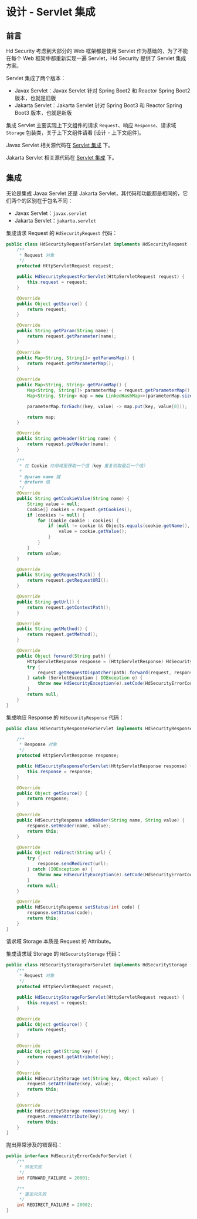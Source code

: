 # 设计 - Servlet 集成

## 前言

Hd Security 考虑到大部分的 Web 框架都是使用 Servlet 作为基础的，为了不能在每个 Web 框架中都重新实现一遍 Servlet，Hd Security 提供了 Servlet 集成方案。

Servlet 集成了两个版本：

- Javax Servlet：Javax Servlet 针对 Spring Boot2 和 Reactor Spring Boot2 版本，也就是旧版
- Jakarta Servlet：Jakarta Servlet 针对 Spring Boot3 和 Reactor Spring Boot3 版本，也就是新版

集成 Servlet 主要实现上下文组件的请求 `Request`、响应 `Response`、请求域 `Storage` 包装类，关于上下文组件请看 [设计 - 上下文组件]。

Javax Servlet 相关源代码在 [Servlet 集成](https://github.com/Kele-Bingtang/hd-security/tree/master/hd-security-starter/hd-security-javax-servlet/src/main/java/cn/youngkbt/hdsecurity) 下。

Jakarta Servlet 相关源代码在 [Servlet 集成](https://github.com/Kele-Bingtang/hd-security/tree/master/hd-security-starter/hd-security-jakarta-servlet/src/main/java/cn/youngkbt/hdsecurity) 下。

## 集成

无论是集成 Javax Servlet 还是 Jakarta Servlet，其代码和功能都是相同的，它们两个的区别在于包名不同：

- Javax Servlet：`javax.servlet`
- Jakarta Servlet：`jakarta.servlet`

集成请求 Request 的 `HdSecurityRequest` 代码：

```java
public class HdSecurityRequestForServlet implements HdSecurityRequest {
    /**
     * Request 对象
     */
    protected HttpServletRequest request;

    public HdSecurityRequestForServlet(HttpServletRequest request) {
        this.request = request;
    }

    @Override
    public Object getSource() {
        return request;
    }

    @Override
    public String getParam(String name) {
        return request.getParameter(name);
    }

    @Override
    public Map<String, String[]> getParamsMap() {
        return request.getParameterMap();
    }

    @Override
    public Map<String, String> getParamMap() {
        Map<String, String[]> parameterMap = request.getParameterMap();
        Map<String, String> map = new LinkedHashMap<>(parameterMap.size());

        parameterMap.forEach((key, value) -> map.put(key, value[0]));

        return map;
    }

    @Override
    public String getHeader(String name) {
        return request.getHeader(name);
    }

    /**
     * 在 Cookie 作用域里获取一个值（key 重复则取最后一个值）
     *
     * @param name 键
     * @return 值
     */
    @Override
    public String getCookieValue(String name) {
        String value = null;
        Cookie[] cookies = request.getCookies();
        if (cookies != null) {
            for (Cookie cookie : cookies) {
                if (null != cookie && Objects.equals(cookie.getName(), name)) {
                    value = cookie.getValue();
                }
            }
        }
        return value;
    }

    @Override
    public String getRequestPath() {
        return request.getRequestURI();
    }

    @Override
    public String getUrl() {
        return request.getContextPath();
    }

    @Override
    public String getMethod() {
        return request.getMethod();
    }

    @Override
    public Object forward(String path) {
        HttpServletResponse response = (HttpServletResponse) HdSecurityManager.getContext().getResponse().getSource();
        try {
            request.getRequestDispatcher(path).forward(request, response);
        } catch (ServletException | IOException e) {
            throw new HdSecurityException(e).setCode(HdSecurityErrorCodeForServlet.FORWARD_FAILURE);
        }
        return null;
    }
}
```

集成响应 Response 的 `HdSecurityResponse` 代码：

```java
public class HdSecurityResponseForServlet implements HdSecurityResponse {

    /**
     * Response 对象
     */
    protected HttpServletResponse response;

    public HdSecurityResponseForServlet(HttpServletResponse response) {
        this.response = response;
    }

    @Override
    public Object getSource() {
        return response;
    }

    @Override
    public HdSecurityResponse addHeader(String name, String value) {
        response.setHeader(name, value);
        return this;
    }

    @Override
    public Object redirect(String url) {
        try {
            response.sendRedirect(url);
        } catch (IOException e) {
            throw new HdSecurityException(e).setCode(HdSecurityErrorCodeForServlet.REDIRECT_FAILURE);
        }
        return null;
    }

    @Override
    public HdSecurityResponse setStatus(int code) {
        response.setStatus(code);
        return this;
    }
}
```

请求域 Storage 本质是 Request 的 Attribute。

集成请求域 Storage 的 `HdSecurityStorage` 代码：

```java
public class HdSecurityStorageForServlet implements HdSecurityStorage {
    /**
     * Request 对象
     */
    protected HttpServletRequest request;

    public HdSecurityStorageForServlet(HttpServletRequest request) {
        this.request = request;
    }

    @Override
    public Object getSource() {
        return request;
    }

    @Override
    public Object get(String key) {
        return request.getAttribute(key);
    }

    @Override
    public HdSecurityStorage set(String key, Object value) {
        request.setAttribute(key, value);
        return this;
    }

    @Override
    public HdSecurityStorage remove(String key) {
        request.removeAttribute(key);
        return this;
    }
}
```

抛出异常涉及的错误码：

```java
public interface HdSecurityErrorCodeForServlet {
    /**
     * 转发失败
     */
    int FORWARD_FAILURE = 20001;

    /**
     * 重定向失败
     */
    int REDIRECT_FAILURE = 20002;
}

```
